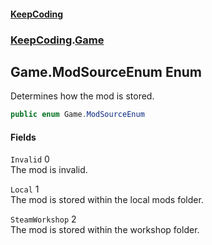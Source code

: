 #### [KeepCoding](index.md 'index')
### [KeepCoding](KeepCoding.md 'KeepCoding').[Game](Game.md 'KeepCoding.Game')
## Game.ModSourceEnum Enum
Determines how the mod is stored.  
```csharp
public enum Game.ModSourceEnum

```
#### Fields
<a name='KeepCoding_Game_ModSourceEnum_Invalid'></a>
`Invalid` 0  
The mod is invalid.  
  
<a name='KeepCoding_Game_ModSourceEnum_Local'></a>
`Local` 1  
The mod is stored within the local mods folder.  
  
<a name='KeepCoding_Game_ModSourceEnum_SteamWorkshop'></a>
`SteamWorkshop` 2  
The mod is stored within the workshop folder.  
  
